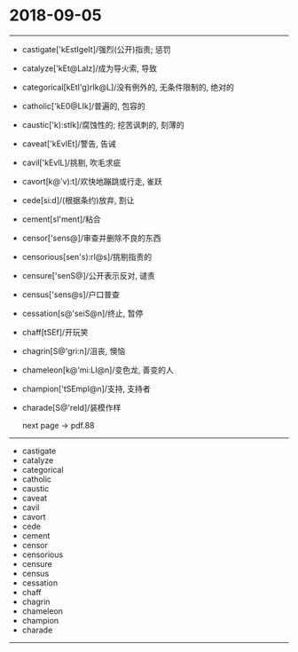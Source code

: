 # 2018-09-05

---

- castigate['kEstIgeIt]/强烈(公开)指责; 惩罚
- catalyze['kEt@LaIz]/成为导火索, 导致
- categorical[kEtI'g)rIk@L]/没有例外的, 无条件限制的, 绝对的
- catholic['kE0@LIk]/普遍的, 包容的
- caustic['k):stIk]/腐蚀性的; 挖苦讽刺的, 刻薄的
- caveat['kEvIEt]/警告, 告诫
- cavil['kEvIL]/挑剔, 吹毛求疵
- cavort[k@'v):t]/欢快地蹦跳或行走, 雀跃
- cede[si:d]/(根据条约)放弃, 割让
- cement[sI'ment]/粘合
- censor['sens@]/审查并删除不良的东西
- censorious[sen's):rI@s]/挑剔指责的
- censure['senS@]/公开表示反对, 谴责
- census['sens@s]/户口普查
- cessation[s@'seiS@n]/终止, 暂停
- chaff[tSEf]/开玩笑
- chagrin[S@'gri:n]/沮丧, 懊恼
- chameleon[k@'mi:LI@n]/变色龙, 善变的人
- champion['tSEmpI@n]/支持, 支持者
- charade[S@'reId]/装模作样

    next page -> pdf.88

---

- castigate
- catalyze
- categorical
- catholic
- caustic
- caveat
- cavil
- cavort
- cede
- cement
- censor
- censorious
- censure
- census
- cessation
- chaff
- chagrin
- chameleon
- champion
- charade

---
